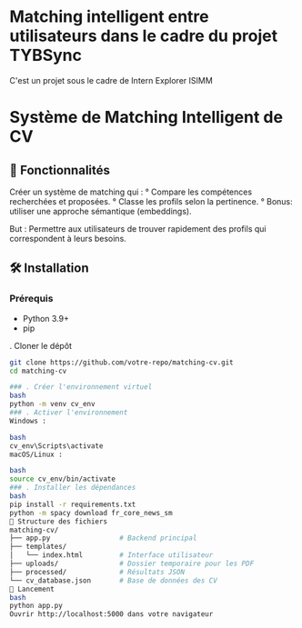 # Matching intelligent entre utilisateurs dans le cadre du projet TYBSync
C'est un projet sous le cadre de Intern Explorer ISIMM
# Système de Matching Intelligent de CV

## 📝 Fonctionnalités
Créer un système de matching qui :
° Compare les compétences recherchées et proposées.
° Classe les profils selon la pertinence.
° Bonus: utiliser une approche sémantique (embeddings).

But : Permettre aux utilisateurs de trouver rapidement des profils qui correspondent à leurs besoins.

## 🛠 Installation

### Prérequis
- Python 3.9+
- pip


 . Cloner le dépôt
```bash
git clone https://github.com/votre-repo/matching-cv.git
cd matching-cv

### . Créer l'environnement virtuel
bash
python -m venv cv_env
### . Activer l'environnement
Windows :

bash
cv_env\Scripts\activate
macOS/Linux :

bash
source cv_env/bin/activate
### . Installer les dépendances
bash
pip install -r requirements.txt
python -m spacy download fr_core_news_sm
📂 Structure des fichiers
matching-cv/
├── app.py                 # Backend principal
├── templates/
│   └── index.html         # Interface utilisateur
├── uploads/               # Dossier temporaire pour les PDF
├── processed/             # Résultats JSON
└── cv_database.json       # Base de données des CV
🚀 Lancement
bash
python app.py
Ouvrir http://localhost:5000 dans votre navigateur

